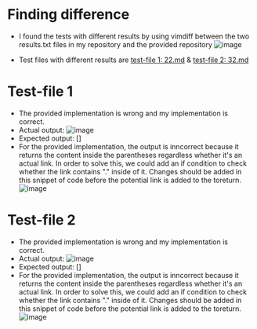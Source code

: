 # Finding difference
* I found the tests with different results by using vimdiff between the two results.txt files in my repository and the provided repository
![image](https://user-images.githubusercontent.com/98358643/172038752-6ae46cb0-f89c-4303-9e95-85e1bd998f14.png)

* Test files with different results are
[test-file 1: 22.md](https://github.com/nidhidhamnani/markdown-parser/blob/main/test-files/22.md) &
[test-file 2: 32.md](https://github.com/nidhidhamnani/markdown-parser/blob/main/test-files/32.md)

# Test-file 1
* The provided implementation is wrong and my implementation is correct.
* Actual output:
![image](https://user-images.githubusercontent.com/98358643/172038917-52692e99-f5d5-4d47-b530-b6d387f9c794.png)
* Expected output: []
* For the provided implementation, the output is inncorrect because it returns the content inside the parentheses regardless whether it's an actual link. In order to solve this, we could add an if condition to check whether the link contains "." inside of it. Changes should be added in this snippet of code before the potential link is added to the toreturn.
![image](https://user-images.githubusercontent.com/98358643/173001754-eb9c11f4-ac6c-4be1-abc9-cd4ea5562880.png)


# Test-file 2
* The provided implementation is wrong and my implementation is correct.
* Actual output:
![image](https://user-images.githubusercontent.com/98358643/172039068-dd97ce32-8633-4127-9d73-8b932a86dd61.png)
* Expected output: []
* For the provided implementation, the output is inncorrect because it returns the content inside the parentheses regardless whether it's an actual link. In order to solve this, we could add an if condition to check whether the link contains "." inside of it. Changes should be added in this snippet of code before the potential link is added to the toreturn.
![image](https://user-images.githubusercontent.com/98358643/173001754-eb9c11f4-ac6c-4be1-abc9-cd4ea5562880.png)
